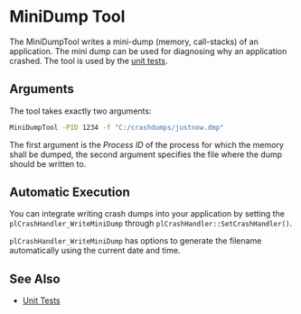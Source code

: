 # MiniDump Tool

The MiniDumpTool writes a mini-dump (memory, call-stacks) of an application. The mini dump can be used for diagnosing why an application crashed. The tool is used by the [unit tests](unit-tests.md).

## Arguments

The tool takes exactly two arguments:

```cmd
MiniDumpTool -PID 1234 -f "C:/crashdumps/justnow.dmp"
```

The first argument is the *Process ID* of the process for which the memory shall be dumped, the second argument specifies the file where the dump should be written to.

## Automatic Execution

You can integrate writing crash dumps into your application by setting the `plCrashHandler_WriteMiniDump` through `plCrashHandler::SetCrashHandler()`.

`plCrashHandler_WriteMiniDump` has options to generate the filename automatically using the current date and time.

## See Also


* [Unit Tests](unit-tests.md)
